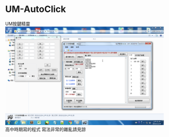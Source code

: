 # UM-AutoClick
UM按鍵精靈
<img src="https://github.com/unromanticman/UM-AutoClick/blob/master/%E8%9E%A2%E5%B9%95%E5%BF%AB%E7%85%A7%202015-12-24%20%E4%B8%8A%E5%8D%881.34.17.png?raw=true"/>
高中時期寫的程式
寫法非常的雜亂請見諒
